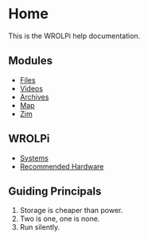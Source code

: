 # Home

This is the WROLPi help documentation.

## Modules

* [Files](files/index.md)
* [Videos](videos/index.md)
* [Archives](archives/index.md)
* [Map](map/index.md)
* [Zim](zim/index.md)

## WROLPi

* [Systems](system/index.md)
* [Recommended Hardware](system/recommended-hardware.md)

## Guiding Principals

1. Storage is cheaper than power.
2. Two is one, one is none.
3. Run silently.
